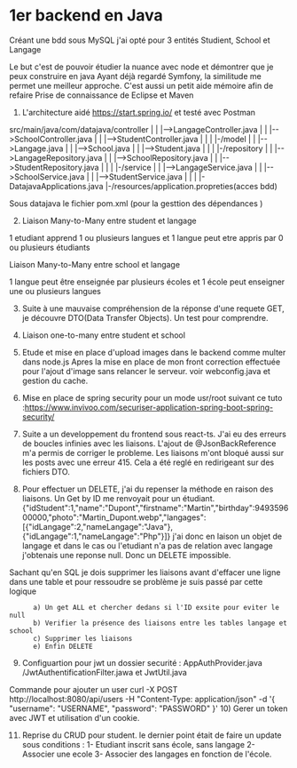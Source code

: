 # 1er backend en Java

Créant une bdd sous MySQL j'ai opté pour 3 entités Studient, School et Langage

Le but c'est de pouvoir étudier la nuance avec node et démontrer que je peux construire en java
Ayant déjà regardé Symfony, la similitude me permet une meilleur approche.
C'est aussi un petit aide mémoire afin de refaire
Prise de connaissance de Eclipse et Maven

1) L'architecture aidé https://start.spring.io/ et testé avec Postman

src/main/java/com/datajava/controller
     |			|	    |-->LangageController.java
     |			|	    |-->SchoolController.java
     |			|	    |-->StudentController.java
     |              |
     |			|-/model
     |			|       |-->Langage.java
     |			|       |-->School.java
     |   		     |       |-->Student.java
     |			|
     |			|-/repository
     |			|       |-->LangageRepository.java
     |			|       |-->SchoolRepository.java
     |			|       |-->StudentRepository.java
     |			|
     |			|-/service
     |			|       |-->LangageService.java
     |			|       |-->SchoolService.java
     |			|       |-->StudentService.java
     |			|
     |			|-DatajavaApplications.java
     |-/resources/application.propreties(acces bdd)

Sous datajava le fichier pom.xml (pour la gesttion des dépendances )

2) Liaison Many-to-Many entre student et langage

1 etudiant apprend 1 ou plusieurs langues et
1 langue peut etre appris par 0 ou plusieurs étudiants 

Liaison Many-to-Many entre school et langage

1 langue peut être enseignée par plusieurs écoles
et 1 école peut enseigner une ou plusieurs langues

3) Suite à une mauvaise compréhension de la réponse d'une requete GET, je découvre DTO(Data Transfer Objects). Un test pour comprendre.

4) Liaison one-to-many entre student et school

5) Etude et mise en place d'upload images dans le backend comme multer dans node.js
 Apres la mise en place de mon front correction effectuée pour l'ajout d'image sans relancer le serveur. voir webconfig.java et gestion du cache.

 6) Mise en place de spring security pour un mode usr/root
 suivant ce tuto :https://www.invivoo.com/securiser-application-spring-boot-spring-security/

7) Suite a un developpement du frontend sous react-ts. J'ai eu des erreurs de boucles infinies avec les liaisons. L'ajout de @JsonBackReference m'a permis de corriger le probleme. Les liaisons m'ont bloqué aussi sur les posts avec une erreur 415. Cela a été reglé en redirigeant sur des fichiers DTO.

8) Pour effectuer un DELETE, j'ai du repenser la méthode en raison des liaisons.
  Un Get by ID me renvoyait pour un étudiant. {"idStudent":1,"name":"Dupont","firstname":"Martin","birthday":949359600000,"photo":"Martin_Dupont.webp","langages":[{"idLangage":2,"nameLangage":"Java"},{"idLangage":1,"nameLangage":"Php"}]} j'ai donc en laison un objet de langage et dans le cas ou l'etudiant n'a pas de relation avec langage j'obtenais une reponse null.
  Donc un DELETE impossible.
  
  Sachant qu'en SQL je dois supprimer les liaisons avant d'effacer une ligne dans une table et pour ressoudre se problème je suis passé par cette logique

          a) Un get ALL et chercher dedans si l'ID exsite pour eviter le null
          b) Verifier la présence des liaisons entre les tables langage et school 
          c) Supprimer les liaisons 
          e) Enfin DELETE 

9) Configuartion pour jwt
un dossier securité : AppAuthProvider.java /JwtAuthentificationFilter.jawa et JwtUtil.java

Commande pour ajouter un user curl -X POST http://localhost:8080/api/users -H "Content-Type: application/json" -d '{
    "username": "USERNAME",
    "password": "PASSWORD"
}'
10) Gerer un token avec JWT et utilisation d'un cookie.

11) Reprise du CRUD pour student. le dernier point était de faire un update sous conditions :
1- Etudiant inscrit sans école, sans langage
2- Associer une ecole 
3- Associer des langages en fonction de l'école.